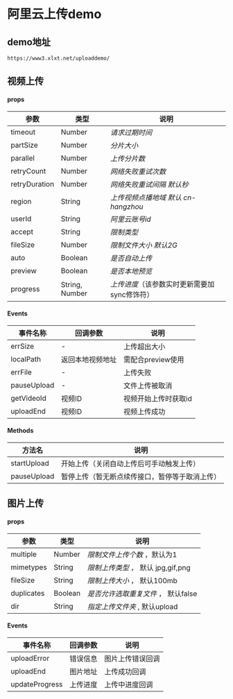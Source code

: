 # 阿里云上传demo

## demo地址

```
https://www3.xlxt.net/uploaddemo/
```



## 视频上传



#### props

| 参数          | 类型           | 说明                                         |
| ------------- | -------------- | -------------------------------------------- |
| timeout       | Number         | *请求过期时间*                               |
| partSize      | Number         | *分片大小*                                   |
| parallel      | Number         | *上传分片数*                                 |
| retryCount    | Number         | *网络失败重试次数*                           |
| retryDuration | Number         | *网络失败重试间隔 默认秒*                    |
| region        | String         | *上传视频点播地域 默认 cn-hangzhou*          |
| userId        | String         | *阿里云账号id*                               |
| accept        | String         | *限制类型*                                   |
| fileSize      | Number         | *限制文件大小 默认2G*                        |
| auto          | Boolean        | *是否自动上传*                               |
| preview       | Boolean        | *是否本地预览*                               |
| progress      | String, Number | *上传进度*（该参数实时更新需要加sync修饰符） |

#### Events

| 事件名称    | 回调参数         | 说明                 |
| ----------- | ---------------- | -------------------- |
| errSize     | -                | 上传超出大小         |
| localPath   | 返回本地视频地址 | 需配合preview使用    |
| errFile     | -                | 上传失败             |
| pauseUpload | -                | 文件上传被取消       |
| getVideoId  | 视频ID           | 视频开始上传时获取id |
| uploadEnd   | 视频ID           | 视频上传成功         |

#### Methods

| 方法名      | 说明                                           |
| ----------- | ---------------------------------------------- |
| startUpload | 开始上传（关闭自动上传后可手动触发上传）       |
| pauseUpload | 暂停上传（暂无断点续传接口，暂停等于取消上传） |

## 图片上传

#### props

| 参数       | 类型    | 说明                                 |
| ---------- | ------- | ------------------------------------ |
| multiple   | Number  | *限制文件上传个数*  ，默认为1        |
| mimetypes  | String  | *限制上传类型*   ， 默认 jpg,gif,png |
| fileSize   | String  | *限制上传大小* ， 默认100mb          |
| duplicates | Boolean | *是否允许选取重复文件*  ， 默认false |
| dir        | String  | *指定上传文件夹* , 默认upload        |

#### Events

| 事件名称       | 回调参数 | 说明             |
| -------------- | -------- | ---------------- |
| uploadError    | 错误信息 | 图片上传错误回调 |
| uploadEnd      | 图片地址 | 上传成功回调     |
| updateProgress | 上传进度 | 上传中进度回调   |

